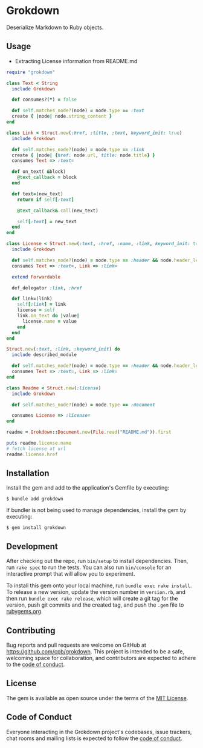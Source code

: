 # Grokdown

Deserialize Markdown to Ruby objects.

## Usage

- Extracting License information from README.md

```ruby
require "grokdown"

class Text < String
  include Grokdown

  def consumes?(*) = false

  def self.matches_node?(node) = node.type == :text
  create { |node| node.string_content }
end

class Link < Struct.new(:href, :title, :text, keyword_init: true)
  include Grokdown

  def self.matches_node?(node) = node.type == :link
  create { |node| {href: node.url, title: node.title} }
  consumes Text => :text=

  def on_text( &block)
    @text_callback = block
  end

  def text=(new_text)
    return if self[:text]

    @text_callback&.call(new_text)

    self[:text] = new_text
  end
end

class License < Struct.new(:text, :href, :name, :link, keyword_init: true)
  include Grokdown

  def self.matches_node?(node) = node.type == :header && node.header_level == 2 && node.first_child.string_content == "License"
  consumes Text => :text=, Link => :link=

  extend Forwardable

  def_delegator :link, :href

  def link=(link)
    self[:link] = link
    license = self
    link.on_text do |value|
      license.name = value
    end
  end
end

Struct.new(:text, :link, :keyword_init) do
  include described_module

  def self.matches_node?(node) = node.type == :header && node.header_level == 2
  consumes Text => :text=, Link => :link=
end

class Readme < Struct.new(:license)
  include Grokdown

  def self.matches_node?(node) = node.type == :document

  consumes License => :license=
end

readme = Grokdown::Document.new(File.read("README.md")).first

puts readme.license.name
# fetch license at url
readme.license.href
```

## Installation

Install the gem and add to the application's Gemfile by executing:

    $ bundle add grokdown

If bundler is not being used to manage dependencies, install the gem by executing:

    $ gem install grokdown

## Development

After checking out the repo, run `bin/setup` to install dependencies. Then, run `rake spec` to run the tests. You can also run `bin/console` for an interactive prompt that will allow you to experiment.

To install this gem onto your local machine, run `bundle exec rake install`. To release a new version, update the version number in `version.rb`, and then run `bundle exec rake release`, which will create a git tag for the version, push git commits and the created tag, and push the `.gem` file to [rubygems.org](https://rubygems.org).

## Contributing

Bug reports and pull requests are welcome on GitHub at https://github.com/cpb/grokdown. This project is intended to be a safe, welcoming space for collaboration, and contributors are expected to adhere to the [code of conduct](https://github.com/cpb/grokdown/blob/main/CODE_OF_CONDUCT.md).

## License

The gem is available as open source under the terms of the [MIT License](https://opensource.org/licenses/MIT).

## Code of Conduct

Everyone interacting in the Grokdown project's codebases, issue trackers, chat rooms and mailing lists is expected to follow the [code of conduct](https://github.com/cpb/grokdown/blob/main/CODE_OF_CONDUCT.md).
